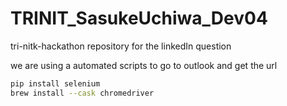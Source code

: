 # TRINIT_SasukeUchiwa_Dev04
tri-nitk-hackathon repository for the linkedIn question

we are using a automated scripts to go to outlook and get the url
```bash
pip install selenium 
brew install --cask chromedriver
```
